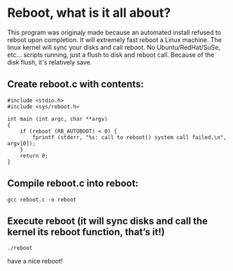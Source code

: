 # Reboot, what is it all about?

This program was originaly made because an automated install refused to reboot upon completion. It will extremely fast reboot a Linux machine. The linux kernel will sync your disks and call reboot. No Ubuntu/RedHat/SuSe, etc... scripts running, just a flush to disk and reboot call. Because of the disk flush, it's relatively save.

## Create reboot.c with contents:

    #include <stdio.h>
    #include <sys/reboot.h>
    
    int main (int argc, char **argv)
    {
        if (reboot (RB_AUTOBOOT) < 0) {
	        fprintf (stderr, "%s: call to reboot() system call failed.\n", argv[0]);
        }
        return 0;
    }

## Compile reboot.c into reboot:

    gcc reboot.c -o reboot

## Execute reboot (it will sync disks and call the kernel its reboot function, that’s it!)

    ./reboot

have a nice reboot!
